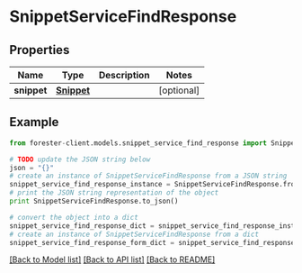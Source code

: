 # SnippetServiceFindResponse


## Properties

Name | Type | Description | Notes
------------ | ------------- | ------------- | -------------
**snippet** | [**Snippet**](.md) |  | [optional] 

## Example

```python
from forester-client.models.snippet_service_find_response import SnippetServiceFindResponse

# TODO update the JSON string below
json = "{}"
# create an instance of SnippetServiceFindResponse from a JSON string
snippet_service_find_response_instance = SnippetServiceFindResponse.from_json(json)
# print the JSON string representation of the object
print SnippetServiceFindResponse.to_json()

# convert the object into a dict
snippet_service_find_response_dict = snippet_service_find_response_instance.to_dict()
# create an instance of SnippetServiceFindResponse from a dict
snippet_service_find_response_form_dict = snippet_service_find_response.from_dict(snippet_service_find_response_dict)
```
[[Back to Model list]](../README.md#documentation-for-models) [[Back to API list]](../README.md#documentation-for-api-endpoints) [[Back to README]](../README.md)


